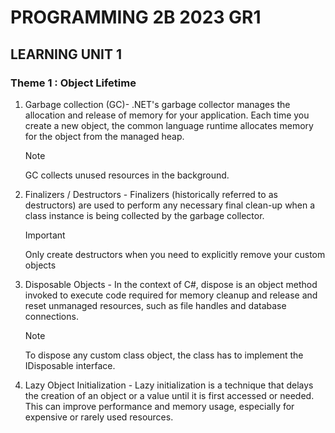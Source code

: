 # PROGRAMMING 2B 2023 GR1

## LEARNING UNIT 1

### Theme 1 : Object Lifetime

1. Garbage collection (GC)- .NET's garbage collector manages the allocation and release of memory for your application. Each time you create a new object, the common language runtime allocates memory for the object from the managed heap.

    > [!Note]
   > GC collects unused resources in the background.
3. Finalizers / Destructors - Finalizers (historically referred to as destructors) are used to perform any necessary final clean-up when a class instance is being collected by the garbage collector.

    > [!IMPORTANT]
   > Only create destructors when you need to explicitly remove your custom objects
5. Disposable Objects - In the context of C#, dispose is an object method invoked to execute code required for memory cleanup and release and reset unmanaged resources, such as file handles and database connections.

    > [!Note]
    > To dispose any custom class object, the class has to implement the IDisposable interface.

4. Lazy Object Initialization - Lazy initialization is a technique that delays the creation of an object or a value until it is first accessed or needed. This can improve performance and memory usage, especially for expensive or rarely used resources.

